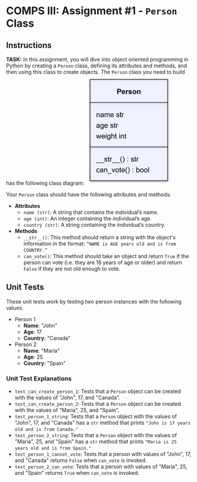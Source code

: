 # COMPS III: Assignment #1 - `Person` Class

## Instructions
**TASK:** In this assignment, you will dive into object oriented programming in Python by creating a `Person` class, defining its attributes and methods, and then using this class to create objects. The `Person` class you need to build has the following class diagram:
![Person UML Diagram](Person.png)

Your `Person` class should have the following attributes and methods:
- **Attributes**
    - `name (str)`: A string that contains the individual’s name.
    - `age (int)`:  An integer containing the individual’s age.
    - `country (str)`: A string containing the individual’s country.
- **Methods**
    - `__str__()`: This method should return a string with the object's information in the format: `“NAME is AGE years old and is from COUNTRY.”`
    - `can_vote()`: This method should take an object and return `True` if the person can vote (i.e. they are 18 years of age or older) and return `False` if they are not old enough to vote.

## Unit Tests
These unit tests work by testing two person instances with the following values.
- Person 1
    - **Name**: "John"
    - **Age**: 17
    - **Country**: "Canada"
- Person 2
    - **Name**: "Maria"
    - **Age**: 25
    - **Country**: "Spain"

### Unit Test Explanations
- `test_can_create_person_1`: Tests that a `Person` object can be created with the values of "John", 17, and "Canada".
- `test_can_create_person_2`: Tests that a `Person` object can be created with the values of "Maria", 25, and "Spain".
- `test_person_1_string`: Tests that a `Person` object with the values of "John", 17, and "Canada" has a `str` method that prints `"John is 17 years old and is from Canada."`
- `test_person_2_string`: Tests that a `Person` object with the values of "Maria", 25, and "Spain" has a `str` method that prints `"Maria is 25 years old and is from Spain."`
- `test_person_1_cannot_vote`: Tests that a person with values of "John", 17, and "Canada" returns `False` when `can_vote` is invoked.
- `test_person_2_can_vote`: Tests that a person with values of "Maria", 25, and "Spain" returns `True` when `can_vote` is invoked.